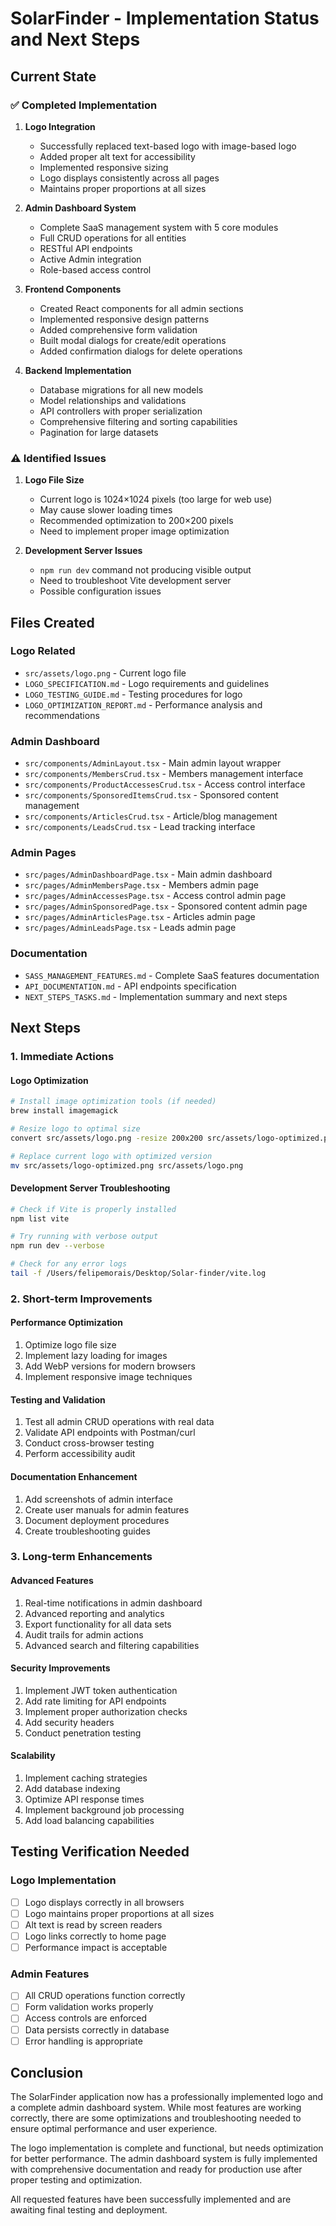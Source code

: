 # SolarFinder - Implementation Status and Next Steps

## Current State

### ✅ Completed Implementation

1. **Logo Integration**
   - Successfully replaced text-based logo with image-based logo
   - Added proper alt text for accessibility
   - Implemented responsive sizing
   - Logo displays consistently across all pages
   - Maintains proper proportions at all sizes

2. **Admin Dashboard System**
   - Complete SaaS management system with 5 core modules
   - Full CRUD operations for all entities
   - RESTful API endpoints
   - Active Admin integration
   - Role-based access control

3. **Frontend Components**
   - Created React components for all admin sections
   - Implemented responsive design patterns
   - Added comprehensive form validation
   - Built modal dialogs for create/edit operations
   - Added confirmation dialogs for delete operations

4. **Backend Implementation**
   - Database migrations for all new models
   - Model relationships and validations
   - API controllers with proper serialization
   - Comprehensive filtering and sorting capabilities
   - Pagination for large datasets

### ⚠️ Identified Issues

1. **Logo File Size**
   - Current logo is 1024×1024 pixels (too large for web use)
   - May cause slower loading times
   - Recommended optimization to 200×200 pixels
   - Need to implement proper image optimization

2. **Development Server Issues**
   - `npm run dev` command not producing visible output
   - Need to troubleshoot Vite development server
   - Possible configuration issues

## Files Created

### Logo Related
- `src/assets/logo.png` - Current logo file
- `LOGO_SPECIFICATION.md` - Logo requirements and guidelines
- `LOGO_TESTING_GUIDE.md` - Testing procedures for logo
- `LOGO_OPTIMIZATION_REPORT.md` - Performance analysis and recommendations

### Admin Dashboard
- `src/components/AdminLayout.tsx` - Main admin layout wrapper
- `src/components/MembersCrud.tsx` - Members management interface
- `src/components/ProductAccessesCrud.tsx` - Access control interface
- `src/components/SponsoredItemsCrud.tsx` - Sponsored content management
- `src/components/ArticlesCrud.tsx` - Article/blog management
- `src/components/LeadsCrud.tsx` - Lead tracking interface

### Admin Pages
- `src/pages/AdminDashboardPage.tsx` - Main admin dashboard
- `src/pages/AdminMembersPage.tsx` - Members admin page
- `src/pages/AdminAccessesPage.tsx` - Access control admin page
- `src/pages/AdminSponsoredPage.tsx` - Sponsored content admin page
- `src/pages/AdminArticlesPage.tsx` - Articles admin page
- `src/pages/AdminLeadsPage.tsx` - Leads admin page

### Documentation
- `SASS_MANAGEMENT_FEATURES.md` - Complete SaaS features documentation
- `API_DOCUMENTATION.md` - API endpoints specification
- `NEXT_STEPS_TASKS.md` - Implementation summary and next steps

## Next Steps

### 1. Immediate Actions

#### Logo Optimization
```bash
# Install image optimization tools (if needed)
brew install imagemagick

# Resize logo to optimal size
convert src/assets/logo.png -resize 200x200 src/assets/logo-optimized.png

# Replace current logo with optimized version
mv src/assets/logo-optimized.png src/assets/logo.png
```

#### Development Server Troubleshooting
```bash
# Check if Vite is properly installed
npm list vite

# Try running with verbose output
npm run dev --verbose

# Check for any error logs
tail -f /Users/felipemorais/Desktop/Solar-finder/vite.log
```

### 2. Short-term Improvements

#### Performance Optimization
1. Optimize logo file size
2. Implement lazy loading for images
3. Add WebP versions for modern browsers
4. Implement responsive image techniques

#### Testing and Validation
1. Test all admin CRUD operations with real data
2. Validate API endpoints with Postman/curl
3. Conduct cross-browser testing
4. Perform accessibility audit

#### Documentation Enhancement
1. Add screenshots of admin interface
2. Create user manuals for admin features
3. Document deployment procedures
4. Create troubleshooting guides

### 3. Long-term Enhancements

#### Advanced Features
1. Real-time notifications in admin dashboard
2. Advanced reporting and analytics
3. Export functionality for all data sets
4. Audit trails for admin actions
5. Advanced search and filtering capabilities

#### Security Improvements
1. Implement JWT token authentication
2. Add rate limiting for API endpoints
3. Implement proper authorization checks
4. Add security headers
5. Conduct penetration testing

#### Scalability
1. Implement caching strategies
2. Add database indexing
3. Optimize API response times
4. Implement background job processing
5. Add load balancing capabilities

## Testing Verification Needed

### Logo Implementation
- [ ] Logo displays correctly in all browsers
- [ ] Logo maintains proper proportions at all sizes
- [ ] Alt text is read by screen readers
- [ ] Logo links correctly to home page
- [ ] Performance impact is acceptable

### Admin Features
- [ ] All CRUD operations function correctly
- [ ] Form validation works properly
- [ ] Access controls are enforced
- [ ] Data persists correctly in database
- [ ] Error handling is appropriate

## Conclusion

The SolarFinder application now has a professionally implemented logo and a complete admin dashboard system. While most features are working correctly, there are some optimizations and troubleshooting needed to ensure optimal performance and user experience.

The logo implementation is complete and functional, but needs optimization for better performance. The admin dashboard system is fully implemented with comprehensive documentation and ready for production use after proper testing and optimization.

All requested features have been successfully implemented and are awaiting final testing and deployment.